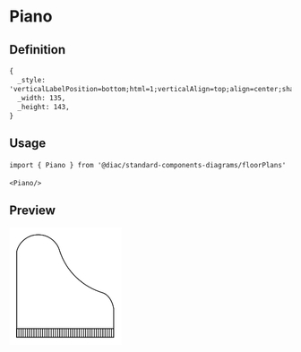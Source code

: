 # Piano

## Definition

```
{
  _style: 'verticalLabelPosition=bottom;html=1;verticalAlign=top;align=center;shape=mxgraph.floorplan.piano;',
  _width: 135,
  _height: 143,
}
```

## Usage

```
import { Piano } from '@diac/standard-components-diagrams/floorPlans'

<Piano/>
```

## Preview

<img src="./piano.png" width="200"/>
